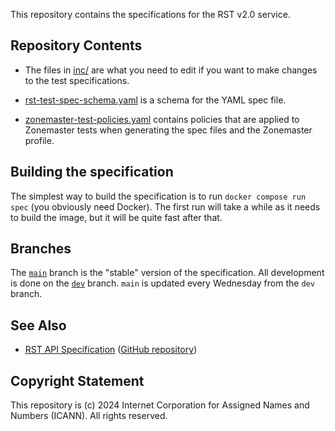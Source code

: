 This repository contains the specifications for the RST v2.0 service.

## Repository Contents

* The files in [inc/](inc/) are what you need to edit if you want to make
  changes to the test specifications.

* [rst-test-spec-schema.yaml](rst-test-spec-schema.yaml) is a schema for the
  YAML spec file.

* [zonemaster-test-policies.yaml](zonemaster-test-policies.yaml) contains 
  policies that are applied to Zonemaster tests when generating the spec files
  and the Zonemaster profile.

## Building the specification

The simplest way to build the specification is to run `docker compose run spec`
(you obviously need Docker). The first run will take a while as it needs to
build the image, but it will be quite fast after that.

## Branches

The [`main`](https://icann.github.io/rst-api-spec/tree/main) branch is the
"stable" version of the specification. All development is done on the
[`dev`](https://icann.github.io/rst-api-spec/tree/dev) branch. `main` is updated
every Wednesday from the `dev` branch.

## See Also

* [RST API Specification](https://icann.github.io/rst-api-spec) ([GitHub repository](https://github.com/icann/rst-api-spec))

## Copyright Statement

This repository is (c) 2024 Internet Corporation for Assigned Names and Numbers
(ICANN). All rights reserved.
